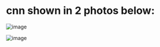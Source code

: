 # cnn shown in 2 photos below:

![image](https://user-images.githubusercontent.com/51131392/170293410-df96bf00-87ce-4920-85c3-0c9211a0b385.png)



![image](https://user-images.githubusercontent.com/51131392/170293852-7ed38965-388e-4095-8481-faf54d4fbf49.png)
